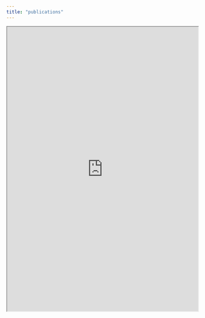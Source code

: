 ```yaml
---
title: "publications"
---
```



<iframe height="750" width="100%" src="https://ewelton.github.io/ktest/wiki.html#publications"></iframe>
